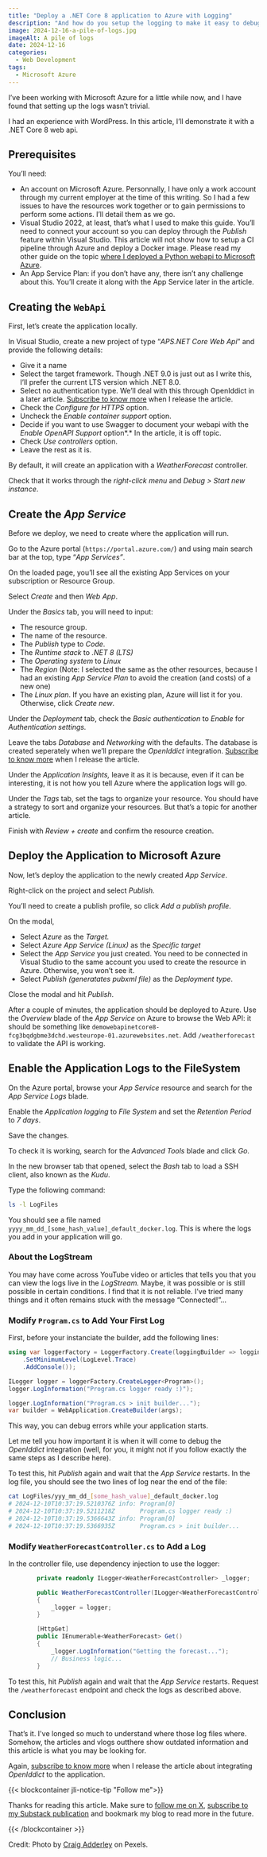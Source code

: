 ```yaml
---
title: "Deploy a .NET Core 8 application to Azure with Logging"
description: "And how do you setup the logging to make it easy to debug on Azure."
image: 2024-12-16-a-pile-of-logs.jpg
imageAlt: A pile of logs
date: 2024-12-16
categories:
  - Web Development
tags:
  - Microsoft Azure
---
```


I’ve been working with Microsoft Azure for a little while now, and I have found that setting up the logs wasn’t trivial.

I had an experience with WordPress. In this article, I’ll demonstrate it with a .NET Core 8 web api.

## Prerequisites

You’ll need:

- An account on Microsoft Azure. Personnally, I have only a work account through my current employer at the time of this writing. So I had a few issues to have the resources work together or to gain permissions to perform some actions. I’ll detail them as we go.
- Visual Studio 2022, at least, that’s what I used to make this guide. You’ll need to connect your account so you can deploy through the _Publish_ feature within Visual Studio. This article will not show how to setup a CI pipeline through Azure and deploy a Docker image. Please read my other guide on the topic [where I deployed a Python webapi to Microsoft Azure](../../2024-07/deploy-a-rest-api-python-to-azure/index.md).
- An App Service Plan: if you don’t have any, there isn’t any challenge about this. You’ll create it along with the App Service later in the article.

## Creating the `WebApi`

First, let’s create the application locally.

In Visual Studio, create a new project of type “_APS.NET Core Web Api_” and provide the following details:

- Give it a name
- Select the target framework. Though .NET 9.0 is just out as I write this, I’ll prefer the current LTS version which .NET 8.0.
- Select no authentication type. We’ll deal with this through OpenIddict in a later article. [Subscribe to know more](https://iamjeremie.substack.com/) when I release the article.
- Check the _Configure for HTTPS_ option.
- Uncheck the _Enable container support_ option.
- Decide if you want to use Swagger to document your webapi with the _Enable OpenAPI Support_ option*.* In the article, it is off topic.
- Check _Use controllers_ option.
- Leave the rest as it is.

By default, it will create an application with a _WeatherForecast_ controller.

Check that it works through the _right-click menu_ and _Debug > Start new instance_.

## Create the _App Service_

Before we deploy, we need to create where the application will run.

Go to the Azure portal (`https://portal.azure.com/`) and using main search bar at the top, type “_App Services”_.

On the loaded page, you’ll see all the existing App Services on your subscription or Resource Group.

Select _Create_ and then _Web App_.

Under the _Basics_ tab, you will need to input:

- The resource group.
- The name of the resource.
- The _Publish_ type to _Code_.
- The _Runtime stack_ to _.NET 8 (LTS)_
- The _Operating system_ to _Linux_
- The _Region_ (Note: I selected the same as the other resources, because I had an existing _App Service Plan_ to avoid the creation (and costs) of a new one)
- The _Linux plan_. If you have an existing plan, Azure will list it for you. Otherwise, click _Create new_.

Under the _Deployment_ tab, check the _Basic authentication_ to _Enable_ for _Authentication settings._

Leave the tabs _Database_ and _Networking_ with the defaults. The database is created seperately when we’ll prepare the _OpenIddict_ integration. [Subscribe to know more](https://iamjeremie.substack.com/) when I release the article.

Under the _Application Insights,_ leave it as it is because, even if it can be interesting, it is not how you tell Azure where the application logs will go.

Under the _Tags_ tab, set the tags to organize your resource. You should have a strategy to sort and organize your resources. But that’s a topic for another article.

Finish with _Review + create_ and confirm the resource creation.

## Deploy the Application to Microsoft Azure

Now, let’s deploy the application to the newly created _App Service_.

Right-click on the project and select _Publish._

You’ll need to create a publish profile, so click _Add a publish profile_.

On the modal,

- Select _Azure_ as the _Target._
- Select _Azure App Service (Linux)_ as the _Specific target_
- Select the _App Service_ you just created. You need to be connected in Visual Studio to the same account you used to create the resource in Azure. Otherwise, you won’t see it.
- Select _Publish (generatates pubxml file)_ as the _Deployment type_.

Close the modal and hit _Publish_.

After a couple of minutes, the application should be deployed to Azure. Use the _Overview_ blade of the _App Service_ on Azure to browse the Web API: it should be something like `demowebapinetcore8-fcg3bqdgbme3dchd.westeurope-01.azurewebsites.net`. Add `/weatherforecast` to validate the API is working.

## Enable the Application Logs to the FileSystem

On the Azure portal, browse your _App Service_ resource and search for the _App Service Logs_ blade.

Enable the _Application logging_ to _File System_ and set the _Retention Period_ to _7 days_.

Save the changes.

To check it is working, search for the _Advanced Tools_ blade and click _Go_.

In the new browser tab that opened, select the _Bash_ tab to load a SSH client, also known as the _Kudu_.

Type the following command:

```bash
ls -l LogFiles
```

You should see a file named `yyyy_mm_dd_[some_hash_value]_default_docker.log`. This is where the logs you add in your application will go.

### About the LogStream

You may have come across YouTube video or articles that tells you that you can view the logs live in the _LogStream._ Maybe, it was possible or is still possible in certain conditions. I find that it is not reliable. I’ve tried many things and it often remains stuck with the message “Connected!”…

### Modify `Program.cs` to Add Your First Log

First, before your instanciate the builder, add the following lines:

```csharp
using var loggerFactory = LoggerFactory.Create(loggingBuilder => loggingBuilder
    .SetMinimumLevel(LogLevel.Trace)
    .AddConsole());

ILogger logger = loggerFactory.CreateLogger<Program>();
logger.LogInformation("Program.cs logger ready :)");

logger.LogInformation("Program.cs > init builder...");
var builder = WebApplication.CreateBuilder(args);
```

This way, you can debug errors while your application starts.

Let me tell you how important it is when it will come to debug the _OpenIddict_ integration (well, for you, it might not if you follow exactly the same steps as I describe here).

To test this, hit _Publish_ again and wait that the _App Service_ restarts. In the log file, you should see the two lines of log near the end of the file:

```bash
cat LogFiles/yyy_mm_dd_[some_hash_value]_default_docker.log
# 2024-12-10T10:37:19.5210376Z info: Program[0]
# 2024-12-10T10:37:19.5211218Z       Program.cs logger ready :)
# 2024-12-10T10:37:19.5366643Z info: Program[0]
# 2024-12-10T10:37:19.5366935Z       Program.cs > init builder...
```

### Modify `WeatherForecastController.cs` to Add a Log

In the controller file, use dependency injection to use the logger:

```csharp
        private readonly ILogger<WeatherForecastController> _logger;

        public WeatherForecastController(ILogger<WeatherForecastController> logger)
        {
            _logger = logger;
        }

        [HttpGet]
        public IEnumerable<WeatherForecast> Get()
        {
            _logger.LogInformation("Getting the forecast...");
            // Business logic...
        }
```

To test this, hit _Publish_ again and wait that the _App Service_ restarts. Request the `/weatherforecast` endpoint and check the logs as described above.

## Conclusion

That’s it. I've longed so much to understand where those log files where. Somehow, the articles and vlogs outthere show outdated information and this article is what you may be looking for.

Again, [subscribe to know more](https://iamjeremie.substack.com/) when I release the article about integrating _OpenIddict_ to the application.

{{< blockcontainer jli-notice-tip "Follow me">}}

Thanks for reading this article. Make sure to [follow me on X](https://x.com/LitzlerJeremie), [subscribe to my Substack publication](https://iamjeremie.substack.com/) and bookmark my blog to read more in the future.

{{< /blockcontainer >}}

Credit: Photo by [Craig Adderley](https://www.pexels.com/photo/rustic-woodpile-in-a-lush-forest-clearing-29162610/) on Pexels.

